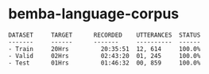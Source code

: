 # bemba-language-corpus

	
	DATASET   	TARGET		RECORDED	UTTERANCES	STATUS			
	-------		------		-------		----------	------
	- Train		20Hrs		  20:35:51	12, 614		100.0%		
	- Valid		02Hrs		  02:43:20	01, 245		100.0%
	- Test		01Hrs		  01:46:32	00, 859		100.0%
